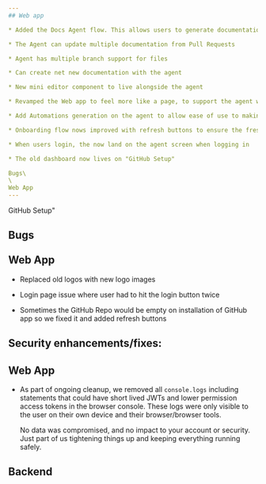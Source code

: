 ```yaml
---
## Web app

* Added the Docs Agent flow. This allows users to generate documentation through prompts and in natural language to do documentation tasks

* The Agent can update multiple documentation from Pull Requests

* Agent has multiple branch support for files

* Can create net new documentation with the agent

* New mini editor component to live alongside the agent

* Revamped the Web app to feel more like a page, to support the agent workflow.

* Add Automations generation on the agent to allow ease of use to making automating repos easier

* Onboarding flow nows improved with refresh buttons to ensure the fresh list of repos are loaded

* When users login, the now land on the agent screen when logging in

* The old dashboard now lives on "GitHub Setup"

Bugs\
\
Web App
---
```




GitHub Setup"

Bugs\
\
Web App
-------

* Replaced old logos with new logo images

* Login page issue where user had to hit the login button twice

* Sometimes the GitHub Repo would be empty on installation of GitHub app so we fixed it and added refresh buttons

## Security enhancements/fixes:

## Web App

* As part of ongoing cleanup, we removed all `console.logs` including statements that could have short lived JWTs and lower permission access tokens in the browser console. These logs were only visible to the user on their own device and their browser/browser tools.

  No data was compromised, and no impact to your account or security. Just part of us tightening things up and keeping everything running safely.

## Backend
